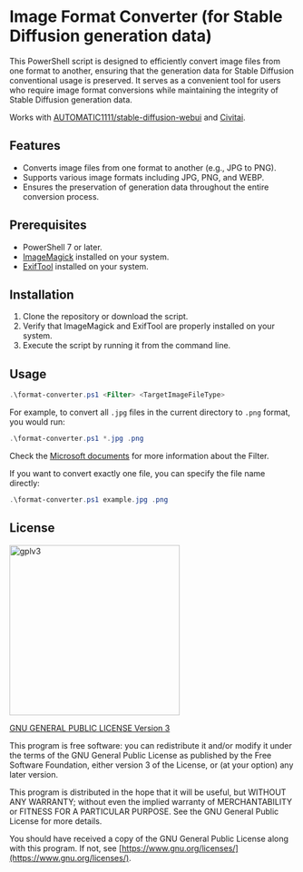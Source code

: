 # Image Format Converter (for Stable Diffusion generation data)

This PowerShell script is designed to efficiently convert image files from one format to another, ensuring that the generation data for Stable Diffusion conventional usage is preserved. It serves as a convenient tool for users who require image format conversions while maintaining the integrity of Stable Diffusion generation data.

Works with [AUTOMATIC1111/stable-diffusion-webui](https://github.com/AUTOMATIC1111/stable-diffusion-webui) and [Civitai](https://civitai.com/).

## Features

- Converts image files from one format to another (e.g., JPG to PNG).
- Supports various image formats including JPG, PNG, and WEBP.
- Ensures the preservation of generation data throughout the entire conversion process.

## Prerequisites

- PowerShell 7 or later.
- [ImageMagick](https://imagemagick.org/index.php) installed on your system.
- [ExifTool](https://exiftool.org/) installed on your system.

## Installation

1. Clone the repository or download the script.
2. Verify that ImageMagick and ExifTool are properly installed on your system.
3. Execute the script by running it from the command line.

## Usage

```powershell
.\format-converter.ps1 <Filter> <TargetImageFileType>
```

For example, to convert all `.jpg` files in the current directory to `.png` format, you would run:

```powershell
.\format-converter.ps1 *.jpg .png
```

Check the [Microsoft documents](https://learn.microsoft.com/en-us/powershell/module/microsoft.powershell.management/get-childitem?view=powershell-7.4#-filter) for more information about the Filter.

If you want to convert exactly one file, you can specify the file name directly:

```powershell
.\format-converter.ps1 example.jpg .png
```

## License

<img src="https://github.com/jim60105/sd-image-format-converter/assets/16995691/c528df1f-ac1b-4f8c-810e-73c83409608d" alt="gplv3" width="300" />

[GNU GENERAL PUBLIC LICENSE Version 3](LICENSE)

This program is free software: you can redistribute it and/or modify it under the terms of the GNU General Public License as published by the Free Software Foundation, either version 3 of the License, or (at your option) any later version.

This program is distributed in the hope that it will be useful, but WITHOUT ANY WARRANTY; without even the implied warranty of MERCHANTABILITY or FITNESS FOR A PARTICULAR PURPOSE. See the GNU General Public License for more details.

You should have received a copy of the GNU General Public License along with this program. If not, see [https://www.gnu.org/licenses/](https://www.gnu.org/licenses/).
